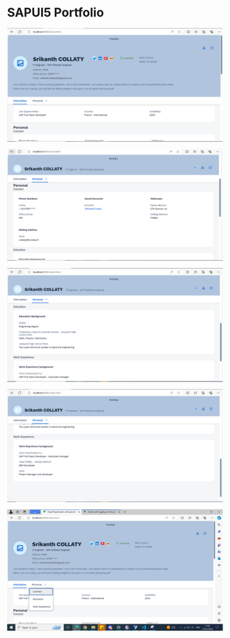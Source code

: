 # SAPUI5 Portfolio                

<p align="center">
  <img  src="https://github.com/srikanthsc/SAPUI5portfolio/blob/main/screenshot/sapui5-1.PNG">
</p>
<p align="center">
  <img  src="https://github.com/srikanthsc/SAPUI5portfolio/blob/main/screenshot/sapui5-2.PNG">
</p>
<p align="center">
  <img  src="https://github.com/srikanthsc/SAPUI5portfolio/blob/main/screenshot/sapui5-3.PNG">
</p>
<p align="center">
  <img  src="https://github.com/srikanthsc/SAPUI5portfolio/blob/main/screenshot/SAPUI5-4.png">
</p>
<p align="center">
  <img  src="https://github.com/srikanthsc/SAPUI5portfolio/blob/main/screenshot/sapui5-5.png">
</p>
